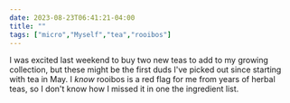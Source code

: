 ---date: 2023-08-23T06:41:21-04:00title: ""tags: ["micro","Myself","tea","rooibos"]---I was excited last weekend to buy two new teas to add to my growing collection, but these might be the first duds I've picked out since starting with tea in May. I *know* rooibos is a red flag for me from years of herbal teas, so I don't know how I missed it in one the ingredient list.